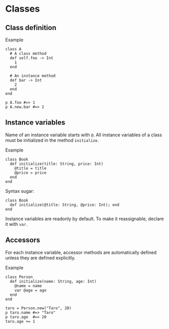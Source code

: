 # Classes

## Class definition

Example

```sk
class A
  # A class method
  def self.foo -> Int
    1
  end

  # An instance method
  def bar -> Int
    2
  end
end

p A.foo #=> 1
p A.new.bar #=> 2
```

## Instance variables

Name of an instance variable starts with `@`. All instance variables of a class must be initialized in the method `initialize`.

Example

```sk
class Book
  def initialize(title: String, price: Int)
    @title = title
    @price = price
  end
end
```

Syntax sugar:

```sk
class Book
  def initialize(@title: String, @price: Int); end
end
```

Instance variables are readonly by default. To make it reassignable, declare it with `var`.

## Accessors

For each instance variable, accessor methods are automatically defined unless they are defined explicitly.

Example

```sk
class Person
  def initialize(name: String, age: Int)
    @name = name
    var @age = age
  end
end

taro = Person.new("Taro", 20)
p taro.name #=> "Taro"
p taro.age  #=> 20
taro.age += 1
```
